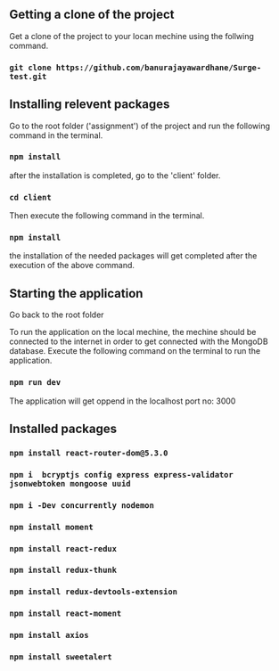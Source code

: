 ## Getting a clone of the project

Get a clone of the project to your locan mechine using the follwing command.

### `git clone https://github.com/banurajayawardhane/Surge-test.git`

## Installing relevent packages 

Go to the root folder ('assignment') of the project and run the following command in the terminal.

### `npm install`

after the installation is completed, go to the 'client' folder.

### `cd client`

Then execute the following command in the terminal.

### `npm install`

the installation of the needed packages will get completed after the execution of the above command.

## Starting the application 

Go back to the root folder 

To run the application on the local mechine, the mechine should be connected to the internet in order to get connected with the MongoDB database.
Execute the following command on the terminal to run the application. 

### `npm run dev`

The application will get oppend in the localhost port no: 3000

## Installed packages 


### `npm install react-router-dom@5.3.0`
### `npm i  bcryptjs config express express-validator jsonwebtoken mongoose uuid`
### `npm i -Dev concurrently nodemon`
### `npm install moment`
### `npm install react-redux`
### `npm install redux-thunk`
### `npm install redux-devtools-extension`
### `npm install react-moment`
### `npm install axios`
### `npm install sweetalert`




